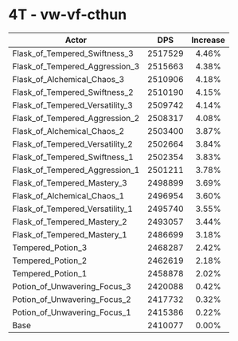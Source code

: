 # 4T - vw-vf-cthun
| Actor | DPS | Increase |
|---|:---:|:---:|
|Flask_of_Tempered_Swiftness_3|2517529|4.46%|
|Flask_of_Tempered_Aggression_3|2515663|4.38%|
|Flask_of_Alchemical_Chaos_3|2510906|4.18%|
|Flask_of_Tempered_Swiftness_2|2510190|4.15%|
|Flask_of_Tempered_Versatility_3|2509742|4.14%|
|Flask_of_Tempered_Aggression_2|2508317|4.08%|
|Flask_of_Alchemical_Chaos_2|2503400|3.87%|
|Flask_of_Tempered_Versatility_2|2502664|3.84%|
|Flask_of_Tempered_Swiftness_1|2502354|3.83%|
|Flask_of_Tempered_Aggression_1|2501211|3.78%|
|Flask_of_Tempered_Mastery_3|2498899|3.69%|
|Flask_of_Alchemical_Chaos_1|2496954|3.60%|
|Flask_of_Tempered_Versatility_1|2495740|3.55%|
|Flask_of_Tempered_Mastery_2|2493057|3.44%|
|Flask_of_Tempered_Mastery_1|2486699|3.18%|
|Tempered_Potion_3|2468287|2.42%|
|Tempered_Potion_2|2462619|2.18%|
|Tempered_Potion_1|2458878|2.02%|
|Potion_of_Unwavering_Focus_3|2420088|0.42%|
|Potion_of_Unwavering_Focus_2|2417732|0.32%|
|Potion_of_Unwavering_Focus_1|2415386|0.22%|
|Base|2410077|0.00%|
